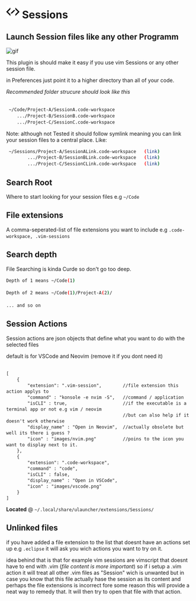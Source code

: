 # ![icon](./images/icon2.png) Sessions  
## Launch Session files like any other Programm

![gif](./demo.gif)

This plugin is should make it easy if you use vim Sessions or any other session file.

in Preferences just point it to a higher directory than all of your code.

*Recommended folder strucure should look like this*

``` sh

 ~/Code/Project-A/SessionA.code-workspace
    .../Project-B/SessionB.code-workspace
    .../Project-C/SessionC.code-workspace
```

Note: although not Tested it should follow symlink meaning you can link your session files to a central place. Like:


``` sh
 ~/Sessions/Project-A/SessionALink.code-workspace   (link)
        .../Project-B/SessionBLink.code-workspace   (link)
        .../Project-C/SessionCLink.code-workspace   (link)
```

## Search Root

Where to start looking for your session files e.g `~/Code`

## File extensions

A comma-seperated-list of file extensions you want to include e.g `.code-workspace, .vim-sessions`

## Search depth

File Searching is kinda Curde so don't go too deep.

``` sh
Depth of 1 means ~/Code(1)

Depth of 2 means ~/Code(1)/Project-A(2)/

... and so on

```

## Session Actions

Session actions are json objects that define what you want to do with the selected files 

default is for VSCode and Neovim (remove it if you dont need it)
``` JS

[
    {
        "extension": ".vim-session",        //file extension this action applys to
        "command" : "konsole -e nvim -S",   //command / application
        "isCLI" : true,                     //if the executable is a terminal app or not e.g vim / neovim
                                            //but can also help if it doesn't work otherwise
        "display_name" : "Open in Neovim",  //actually obsolete but well its there i guess ?
        "icon" : "images/nvim.png"          //poins to the icon you want to display next to it.
    },
    {
        "extension": ".code-workspace",
        "command" : "code",
        "isCLI" : false,
        "display_name" : "Open in VSCode",
        "icon" : "images/vscode.png"
    }
]
```

**Located** @ `~/.local/share/ulauncher/extensions/Sessions/`

## Unlinked files

if you have added a file extension to the list that doesnt have an actions set up e.g `.eclipse`
it will ask you wich actions you want to try on it. 

idea behind that is that for example vim sessions are vimscript that doesnt have to end with .vim (*file content is more important*) so if i setup a .vim action it will treat all other .vim files as "Session" wich is unwanted but in case you know that this file actually hase the session as its content and perhaps the file extensions is incorrect fore some reason this will provide a neat way to remedy that. It will then try to open that file with that action.
